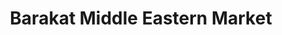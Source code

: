 ---
title: "Barakat Middle Eastern Market"
url: /memphis/barakat-middle-eastern-market/
shop: supermarket
---